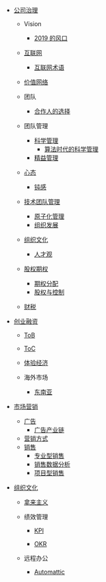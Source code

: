   - [公司治理](/公司治理/README.md)
    - Vision
      - [2019 的风口](/公司治理/Vision/2019%20的风口.md)
    - [互联网](/公司治理/互联网/README.md)
      - [互联网术语](/公司治理/互联网/互联网术语.md)
    - [价值网络](/公司治理/价值网络/README.md)
      
    - 团队
      - [合作人的选择](/公司治理/团队/合作人的选择.md)
    - 团队管理
      - [科学管理](/公司治理/团队管理/科学管理/README.md)
        - [算法时代的科学管理](/公司治理/团队管理/科学管理/算法时代的科学管理.md)
      - [精益管理](/公司治理/团队管理/精益管理/README.md)
        
    - [心态](/公司治理/心态/README.md)
      - [钝感](/公司治理/心态/钝感.md)
    - [技术团队管理](/公司治理/技术团队管理/README.md)
      - [原子化管理](/公司治理/技术团队管理/原子化管理.md)
      - [组织发展](/公司治理/技术团队管理/组织发展.md)
    - [组织文化](/公司治理/组织文化/README.md)
      - [人才观](/公司治理/组织文化/人才观.md)
    - [股权期权](/公司治理/股权期权/README.md)
      - [期权分配](/公司治理/股权期权/期权分配.md)
      - [股权与控制](/公司治理/股权期权/股权与控制/README.md)
        
    - [财税](/公司治理/财税/README.md)
      
  - [创业融资](/创业融资/README.md)
    - [ToB](/创业融资/ToB/README.md)
      
    - [ToC](/创业融资/ToC/README.md)
      
    - [体验经济](/创业融资/体验经济/README.md)
      
    - 海外市场
      - [东南亚](/创业融资/海外市场/东南亚.md)
  - [市场营销](/市场营销/README.md)
    - [广告](/市场营销/广告/README.md)
      - [广告产业链](/市场营销/广告/广告产业链.md)
    - [营销方式](/市场营销/营销方式.md)
    - [销售](/市场营销/销售/README.md)
      - [专业型销售](/市场营销/销售/专业型销售.md)
      - [销售数据分析](/市场营销/销售/销售数据分析.md)
      - [项目型销售](/市场营销/销售/项目型销售.md)
  - [组织文化](/组织文化/README.md)
    - [拿来主义](/组织文化/拿来主义.md)
    - 绩效管理
      - [KPI](/组织文化/绩效管理/KPI/README.md)
        
      - [OKR](/组织文化/绩效管理/OKR/README.md)
        
    - 远程办公
      - [Automattic](/组织文化/远程办公/Automattic.md)